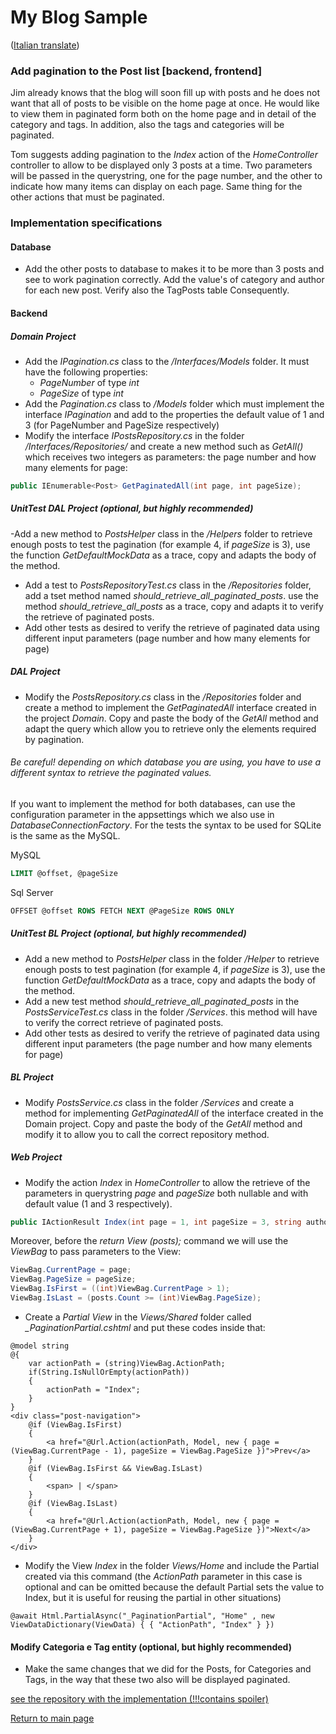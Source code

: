 # My Blog Sample
([Italian translate](PostPagination_IT.md))  

### Add pagination to the Post list [backend, frontend]
Jim already knows that the blog will soon fill up with posts and he does not want that all of posts to be visible on the home page at once. He would like to view them in paginated form both on the home page and in detail of the category and tags. In addition, also the tags and categories will be paginated.

Tom suggests adding pagination to the *Index* action of the *HomeController* controller to allow to be displayed only 3 posts at a time. Two parameters will be passed in the querystring, one for the page number, and the other to indicate how many items can display on each page. Same thing for the other actions that must be paginated.

### Implementation specifications

#### Database
- Add the other posts to database to makes it to be more than 3 posts and see to work pagination correctly. Add the value's of category and author for each new post. Verify also the TagPosts table Consequently.

#### Backend

##### Domain Project
- Add the *IPagination.cs* class to the */Interfaces/Models* folder. It must have the following properties:
    - *PageNumber* of type *int*  
    - *PageSize* of type *int*
- Add the *Pagination.cs* class to */Models* folder which must implement the interface *IPagination* and add to the properties the default value of 1 and 3 (for PageNumber and PageSize respectively)
- Modify the interface *IPostsRepository.cs* in the folder */Interfaces/Repositories/* and create a new method such as *GetAll()* which receives two integers as parameters: the page number and how many elements for page:
```csharp
public IEnumerable<Post> GetPaginatedAll(int page, int pageSize);
```
##### UnitTest DAL Project (optional, but highly recommended)
-Add a new method to *PostsHelper* class in the */Helpers* folder to retrieve enough posts to test the pagination (for example 4, if *pageSize* is 3), use the function *GetDefaultMockData* as a trace, copy and adapts the body of the method.
- Add a test to *PostsRepositoryTest.cs* class in the */Repositories* folder, add a tset method named *should_retrieve_all_paginated_posts*. use the method *should_retrieve_all_posts* as a trace, copy and adapts it to verify the retrieve of paginated posts. 
- Add other tests as desired to verify the retrieve of paginated data using different input parameters (page number and how many elements for page)

##### DAL Project
- Modify the *PostsRepository.cs* class in the */Repositories* folder and create a method to implement the *GetPaginatedAll* interface created in the project *Domain*. Copy and paste the body of the *GetAll* method and adapt the query which allow you to retrieve only the elements required by pagination.

###### Be careful! depending on which database you are using, you have to use a different syntax to retrieve the paginated values.
If you want to implement the method for both databases, can use the configuration parameter in the appsettings which we also use in *DatabaseConnectionFactory*. For the tests the syntax to be used for SQLite is the same as the MySQL.

MySQL
```sql
LIMIT @offset, @pageSize
```
Sql Server
```sql
OFFSET @offset ROWS FETCH NEXT @PageSize ROWS ONLY
``` 
##### UnitTest BL Project (optional, but highly recommended) 
- Add a new method to *PostsHelper* class in the folder */Helper* to retrieve enough posts to test pagination (for example 4, if *pageSize* is 3), use the function *GetDefaultMockData* as a trace, copy and adapts the body of the method.
- Add a new test method *should_retrieve_all_paginated_posts* in the *PostsServiceTest.cs* class in the folder */Services*. this method will have to verify the correct retrieve of paginated posts.
- Add other tests as desired to verify the retrieve of paginated data using different input parameters (the page number and how many elements for page)

##### BL Project
- Modify *PostsService.cs* class in the folder */Services* and create a method for implementing *GetPaginatedAll* of the interface created in the Domain project. Copy and paste the body of the *GetAll* method and modify it to allow you to call the correct repository method.

##### Web Project
- Modify the action *Index* in *HomeController* to allow the retrieve of the parameters in querystring *page* and *pageSize* both nullable and with default value (1 and 3 respectively).
```csharp
public IActionResult Index(int page = 1, int pageSize = 3, string author = null)
```
Moreover, before the *return View (posts);* command we will use the *ViewBag* to pass parameters to the View:
```csharp
ViewBag.CurrentPage = page;
ViewBag.PageSize = pageSize;
ViewBag.IsFirst = ((int)ViewBag.CurrentPage > 1);
ViewBag.IsLast = (posts.Count >= (int)ViewBag.PageSize);
```
- Create a *Partial View* in the *Views/Shared* folder called *_PaginationPartial.cshtml* and put these codes inside that:
```razor
@model string
@{ 
    var actionPath = (string)ViewBag.ActionPath;
    if(String.IsNullOrEmpty(actionPath))
    {
        actionPath = "Index";
    }
}
<div class="post-navigation">
    @if (ViewBag.IsFirst)
    {
        <a href="@Url.Action(actionPath, Model, new { page = (ViewBag.CurrentPage - 1), pageSize = ViewBag.PageSize })">Prev</a>
    }
    @if (ViewBag.IsFirst && ViewBag.IsLast)
    {
        <span> | </span>
    }
    @if (ViewBag.IsLast)
    {
        <a href="@Url.Action(actionPath, Model, new { page = (ViewBag.CurrentPage + 1), pageSize = ViewBag.PageSize })">Next</a>
    }
</div>
```
- Modify the View *Index* in the folder *Views/Home* and include the Partial created via this command (the *ActionPath* parameter in this case is optional and can be omitted because the default Partial sets the value to Index, but it is useful for reusing the partial in other situations)
```razor
@await Html.PartialAsync("_PaginationPartial", "Home" , new ViewDataDictionary(ViewData) { { "ActionPath", "Index" } })
```

#### Modify Categoria e Tag entity (optional, but highly recommended)
- Make the same changes that we did for the Posts, for Categories and Tags, in the way that these two also will be displayed paginated.

[see the repository with the implementation (!!!contains spoiler)](https://github.com/Magicianred/my-blog-sample/tree/pathFromV1toV2/step04/add-pagination-to-posts) 

[Return to main page](../README.md)  
